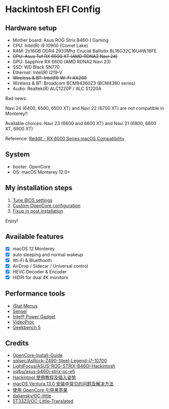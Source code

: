# Hackintosh EFI Config

## Hardware setup

- Mother board: Asus ROG Strix B460-I Gaming
- CPU: Intel(R) i9 10900 (Comet Lake)
- RAM: 2x16GB DDR4 2933Mhz Crucial Ballistix BL16G32C16U4W.16FE
- ~~GPU: Asus Tuf RX 6500 XT (AMD RDNA2 Navi 24)~~
- GPU: Sapphire RX 6600 (AMD RDNA2 Navi 23)
- SSD: WD Black SN770
- Ethernet: Intel(R) I219-V
- ~~Wireless & BT: Intel(R) Wi-Fi AX200~~
- Wireless & BT: Broadcom BCM94360Z3 (BCM4360 series)
- Audio: Realtek(R) ALC1220P / ALC S1220A

Bad news:

Navi 24 (6400, 6500, 6500 XT) and Navi 22 (6700 XT) are not compatible in
Monterey!!

Available choices: Navi 23 (6600 and 6600 XT) and Navi 21 (6800, 6800 XT, 6900
XT)

Reference:
[Reddit - RX 6000 Series macOS Compatibility](https://www.reddit.com/r/hackintosh/comments/s357a3/rx_6000_series_macos_compatibility)

## System

- booter: OpenCore
- OS: macOS Monterey 12.0+

## My installation steps

1. [Tune BIOS settings](./bios.md)
2. [Custom OpenCore configuration](./config.md)
3. [Fixup in post installation](./post-installation.md)

Enjoy!

## Available features

- [x] macOS 12 Monterey
- [x] auto sleeping and normal wakeup
- [x] Wi-Fi & Bluethooth
- [x] AirDrop / Sidecar / Universal control
- [x] HEVC Decoder & Encoder
- [x] HiDPI for dual 4K monitors

## Performance tools

- [iStat Menus](https://bjango.com/mac/istatmenus)
- [Sensei](https://sensei.app)
- [Intel® Power Gadget](https://www.intel.com/content/www/us/en/developer/articles/tool/power-gadget.html)
- [VideoProc](https://www.videoproc.com/)
- [Geekbench 5](https://www.geekbench.com/)

## Credits

- [OpenCore-Install-Guide](https://dortania.github.io/OpenCore-Install-Guide/config.plist/comet-lake.html)
- [sqlsec/AsRock-Z490-Steel-Legend-i7-10700](https://github.com/sqlsec/AsRock-Z490-Steel-Legend-i7-10700)
- [LightFocus/ASUS-ROG-STRIX-B460I-Hackintosh](https://github.com/LightFocus/ASUS-ROG-STRIX-B460I-Hackintosh)
- [yqlbu/asus-b460i-strix-oc-efi](https://github.com/yqlbu/asus-b460i-strix-oc-efi)
- [Hackintool 使用教程及插入姿势](https://blog.daliansky.net/Intel-FB-Patcher-tutorial-and-insertion-pose.html)
- [macOS Ventura 13.0 安装中常见的问题及解决方法](https://blog.daliansky.net/Common-problems-and-solutions-in-macOS-Ventura-13.0-installation.html)
- [使用 OpenCore 引导黑苹果](https://blog.xjn819.com/post/opencore-guide.html)
- [daliansky/OC-little](https://github.com/daliansky/OC-little)
- [5T33Z0/OC-Little-Translated](https://github.com/5T33Z0/OC-Little-Translated)

